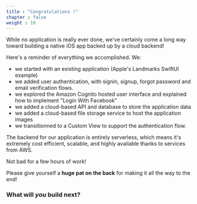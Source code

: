 ```yaml
---
title : "Congratulations !"
chapter : false
weight : 10
---
```


While no application is really ever done, we've certainly come a long way toward building a native iOS app backed up by a cloud backend! 

Here's a reminder of everything we accomplished. We:

- we started with an existing application (Apple's Landmarks SwiftUI example)
- we added user authentication, with signin, signup, forgot password and email verification flows.  
- we explored the Amazon Cognito hosted user interface and explained how to implement "Login With Facebook"
- we added a cloud-based API and database to store the application data
- we added a cloud-based file storage service to host the application images
- we transitionned to a Custom View to support the authentication flow.

The backend for our application is entirely serverless, which means it's extremely cost efficient, scalable, and highly available thanks to services from AWS. 

Not bad for a few hours of work! 

Please give yourself a **huge pat on the back** for making it all the way to the end!

### What will _you_ build next?
